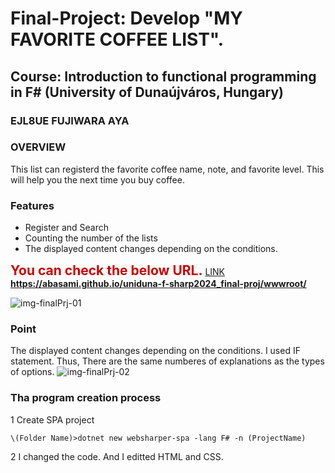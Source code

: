 



# Final-Project: Develop "MY FAVORITE COFFEE LIST".  
## Course: Introduction to functional programming in F\# (University of Dunaújváros, Hungary)
### EJL8UE FUJIWARA AYA

### OVERVIEW
This list can registerd the favorite coffee name, note, and favorite level. 
This will help you the next time you buy coffee.

### Features
* Register and Search
* Counting the number of the lists
* The displayed content changes depending on the conditions.

**<span style="color:#cc0000;font-size:150%;">You can check the below URL.</span>** [LINK](https://abasami.github.io/uniduna-f-sharp2024_final-proj/wwwroot/)  
**https://abasami.github.io/uniduna-f-sharp2024_final-proj/wwwroot/**  

![img-finalPrj-01](https://github.com/abasami/uniduna-f-sharp2024_final-proj/assets/165396658/b6ff9ede-a56a-4873-b645-0278da9a479d)

### Point
The displayed content changes depending on the conditions.  I used IF statement.
Thus, There are the same numberes of explanations as the types of options. 
![img-finalPrj-02](https://github.com/abasami/uniduna-f-sharp2024_final-proj/assets/165396658/27e697e4-3804-4b69-9a64-958190ce82a7)




### Tha program creation process

1 Create SPA project
```
\(Folder Name)>dotnet new websharper-spa -lang F# -n (ProjectName)
```
2 I changed the code.  And I editted HTML and CSS.


